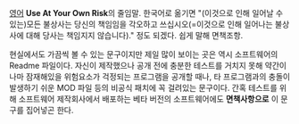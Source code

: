 [영어](%EC%98%81%EC%96%B4.md) **Use At Your Own Risk**의 줄임말. 한국어로 옮기면 "(이것으로
인해 일어날 수 있는)모든 불상사는 당신의 책임임을 각오하고 쓰십시오(=이것으로 인해 일어나는 불상사에 대해 당사는 책임지지 않습니다)."
정도 되겠다. 쉽게 말해 면책조항.

현실에서도 가끔씩 볼 수 있는 문구이지만 제일 많이 보이는 곳은 역시 소프트웨어의 Readme 파일이다. 자신이 제작했으나 공개 전에 충분한
테스트를 거치지 못해 약간이나마 잠재해있을 위험요소가 걱정되는 프로그램을 공개할 때나, 타 프로그램과의 충돌이 발생하기 쉬운 MOD 파일
등의 비공식 패치에 꼭 걸려있는 문구이다. 간혹 테스트를 위해 소프트웨어 제작회사에서 배포하는 베타 버전의 소프트웨어에도 **면책사항으로**
이 문구를 집어넣곤 한다.


